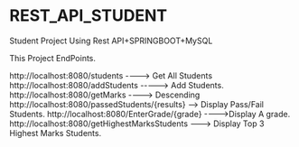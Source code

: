 # REST_API_STUDENT
Student Project Using Rest API+SPRINGBOOT+MySQL

This Project EndPoints.

http://localhost:8080/students    ----> Get All Students
http://localhost:8080/addStudents -----> Add Students.
http://localhost:8080/getMarks    ----> Descending
http://localhost:8080/passedStudents/{results} --> Display Pass/Fail Students.
http://localhost:8080/EnterGrade/{grade}  ---->Display A grade.
http://localhost:8080/getHighestMarksStudents ---> Display Top 3 Highest Marks Students.
